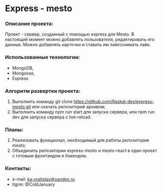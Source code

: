 # Express - mesto

### Описание проекта:
Проект - сервер, созданный с помощью express для Mesto. В настоящий момент можно добавлять пользователя, редактировать его данные. Можно добавлять карточки и ставить им лайк\снимать лайк.

### Использованные технологии:
* MongoDB,
* Mongoose,
* Express

### Алгоритм развертки проекта:
1. Выполнить команду git clone https://github.com/Raskat-dev/express-mesto.git или скачать репозиторий архивом;
2. Выполнить команду npm run start для запуска сервера, или npm run dev для запуска сервера с hot-reload.

### Планы:
1. Реализовать функционал, необходимый для работы репозитория mesto;
2. Объединить репозитории express-mesto и mesto-react в один проект с готовым фронтэндом и бэкендом.

### Контакты:
* e-mail: ka-rostislav@yandex.ru
* tlgrm: @ColdJanuary


